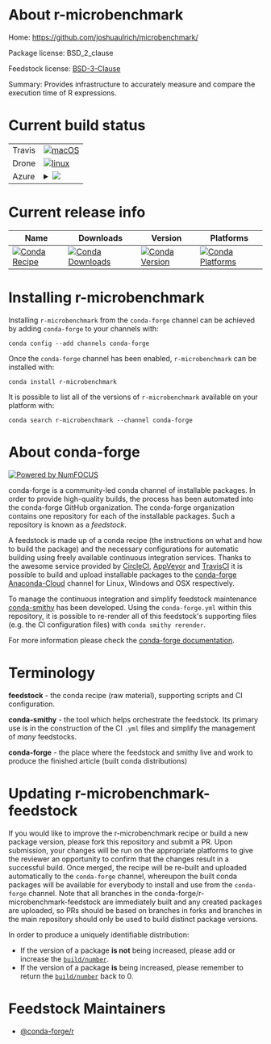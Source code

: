 About r-microbenchmark
======================

Home: https://github.com/joshuaulrich/microbenchmark/

Package license: BSD_2_clause

Feedstock license: [BSD-3-Clause](https://github.com/conda-forge/r-microbenchmark-feedstock/blob/master/LICENSE.txt)

Summary: Provides infrastructure to accurately measure and compare the execution time of R expressions.

Current build status
====================


<table><tr>
    <td>Travis</td>
    <td>
      <a href="https://travis-ci.com/conda-forge/r-microbenchmark-feedstock">
        <img alt="macOS" src="https://img.shields.io/travis/com/conda-forge/r-microbenchmark-feedstock/master.svg?label=macOS">
      </a>
    </td>
  </tr><tr>
    <td>Drone</td>
    <td>
      <a href="https://cloud.drone.io/conda-forge/r-microbenchmark-feedstock">
        <img alt="linux" src="https://img.shields.io/drone/build/conda-forge/r-microbenchmark-feedstock/master.svg?label=Linux">
      </a>
    </td>
  </tr>
    
  <tr>
    <td>Azure</td>
    <td>
      <details>
        <summary>
          <a href="https://dev.azure.com/conda-forge/feedstock-builds/_build/latest?definitionId=4239&branchName=master">
            <img src="https://dev.azure.com/conda-forge/feedstock-builds/_apis/build/status/r-microbenchmark-feedstock?branchName=master">
          </a>
        </summary>
        <table>
          <thead><tr><th>Variant</th><th>Status</th></tr></thead>
          <tbody><tr>
              <td>linux_64_r_base3.6</td>
              <td>
                <a href="https://dev.azure.com/conda-forge/feedstock-builds/_build/latest?definitionId=4239&branchName=master">
                  <img src="https://dev.azure.com/conda-forge/feedstock-builds/_apis/build/status/r-microbenchmark-feedstock?branchName=master&jobName=linux&configuration=linux_64_r_base3.6" alt="variant">
                </a>
              </td>
            </tr><tr>
              <td>linux_64_r_base4.0</td>
              <td>
                <a href="https://dev.azure.com/conda-forge/feedstock-builds/_build/latest?definitionId=4239&branchName=master">
                  <img src="https://dev.azure.com/conda-forge/feedstock-builds/_apis/build/status/r-microbenchmark-feedstock?branchName=master&jobName=linux&configuration=linux_64_r_base4.0" alt="variant">
                </a>
              </td>
            </tr><tr>
              <td>linux_aarch64_r_base3.6</td>
              <td>
                <a href="https://dev.azure.com/conda-forge/feedstock-builds/_build/latest?definitionId=4239&branchName=master">
                  <img src="https://dev.azure.com/conda-forge/feedstock-builds/_apis/build/status/r-microbenchmark-feedstock?branchName=master&jobName=linux&configuration=linux_aarch64_r_base3.6" alt="variant">
                </a>
              </td>
            </tr><tr>
              <td>linux_aarch64_r_base4.0</td>
              <td>
                <a href="https://dev.azure.com/conda-forge/feedstock-builds/_build/latest?definitionId=4239&branchName=master">
                  <img src="https://dev.azure.com/conda-forge/feedstock-builds/_apis/build/status/r-microbenchmark-feedstock?branchName=master&jobName=linux&configuration=linux_aarch64_r_base4.0" alt="variant">
                </a>
              </td>
            </tr><tr>
              <td>linux_ppc64le_r_base3.6</td>
              <td>
                <a href="https://dev.azure.com/conda-forge/feedstock-builds/_build/latest?definitionId=4239&branchName=master">
                  <img src="https://dev.azure.com/conda-forge/feedstock-builds/_apis/build/status/r-microbenchmark-feedstock?branchName=master&jobName=linux&configuration=linux_ppc64le_r_base3.6" alt="variant">
                </a>
              </td>
            </tr><tr>
              <td>linux_ppc64le_r_base4.0</td>
              <td>
                <a href="https://dev.azure.com/conda-forge/feedstock-builds/_build/latest?definitionId=4239&branchName=master">
                  <img src="https://dev.azure.com/conda-forge/feedstock-builds/_apis/build/status/r-microbenchmark-feedstock?branchName=master&jobName=linux&configuration=linux_ppc64le_r_base4.0" alt="variant">
                </a>
              </td>
            </tr><tr>
              <td>osx_64_r_base3.6</td>
              <td>
                <a href="https://dev.azure.com/conda-forge/feedstock-builds/_build/latest?definitionId=4239&branchName=master">
                  <img src="https://dev.azure.com/conda-forge/feedstock-builds/_apis/build/status/r-microbenchmark-feedstock?branchName=master&jobName=osx&configuration=osx_64_r_base3.6" alt="variant">
                </a>
              </td>
            </tr><tr>
              <td>osx_64_r_base4.0</td>
              <td>
                <a href="https://dev.azure.com/conda-forge/feedstock-builds/_build/latest?definitionId=4239&branchName=master">
                  <img src="https://dev.azure.com/conda-forge/feedstock-builds/_apis/build/status/r-microbenchmark-feedstock?branchName=master&jobName=osx&configuration=osx_64_r_base4.0" alt="variant">
                </a>
              </td>
            </tr><tr>
              <td>win_64_r_base3.6</td>
              <td>
                <a href="https://dev.azure.com/conda-forge/feedstock-builds/_build/latest?definitionId=4239&branchName=master">
                  <img src="https://dev.azure.com/conda-forge/feedstock-builds/_apis/build/status/r-microbenchmark-feedstock?branchName=master&jobName=win&configuration=win_64_r_base3.6" alt="variant">
                </a>
              </td>
            </tr><tr>
              <td>win_64_r_base4.0</td>
              <td>
                <a href="https://dev.azure.com/conda-forge/feedstock-builds/_build/latest?definitionId=4239&branchName=master">
                  <img src="https://dev.azure.com/conda-forge/feedstock-builds/_apis/build/status/r-microbenchmark-feedstock?branchName=master&jobName=win&configuration=win_64_r_base4.0" alt="variant">
                </a>
              </td>
            </tr>
          </tbody>
        </table>
      </details>
    </td>
  </tr>
</table>

Current release info
====================

| Name | Downloads | Version | Platforms |
| --- | --- | --- | --- |
| [![Conda Recipe](https://img.shields.io/badge/recipe-r--microbenchmark-green.svg)](https://anaconda.org/conda-forge/r-microbenchmark) | [![Conda Downloads](https://img.shields.io/conda/dn/conda-forge/r-microbenchmark.svg)](https://anaconda.org/conda-forge/r-microbenchmark) | [![Conda Version](https://img.shields.io/conda/vn/conda-forge/r-microbenchmark.svg)](https://anaconda.org/conda-forge/r-microbenchmark) | [![Conda Platforms](https://img.shields.io/conda/pn/conda-forge/r-microbenchmark.svg)](https://anaconda.org/conda-forge/r-microbenchmark) |

Installing r-microbenchmark
===========================

Installing `r-microbenchmark` from the `conda-forge` channel can be achieved by adding `conda-forge` to your channels with:

```
conda config --add channels conda-forge
```

Once the `conda-forge` channel has been enabled, `r-microbenchmark` can be installed with:

```
conda install r-microbenchmark
```

It is possible to list all of the versions of `r-microbenchmark` available on your platform with:

```
conda search r-microbenchmark --channel conda-forge
```


About conda-forge
=================

[![Powered by NumFOCUS](https://img.shields.io/badge/powered%20by-NumFOCUS-orange.svg?style=flat&colorA=E1523D&colorB=007D8A)](http://numfocus.org)

conda-forge is a community-led conda channel of installable packages.
In order to provide high-quality builds, the process has been automated into the
conda-forge GitHub organization. The conda-forge organization contains one repository
for each of the installable packages. Such a repository is known as a *feedstock*.

A feedstock is made up of a conda recipe (the instructions on what and how to build
the package) and the necessary configurations for automatic building using freely
available continuous integration services. Thanks to the awesome service provided by
[CircleCI](https://circleci.com/), [AppVeyor](https://www.appveyor.com/)
and [TravisCI](https://travis-ci.com/) it is possible to build and upload installable
packages to the [conda-forge](https://anaconda.org/conda-forge)
[Anaconda-Cloud](https://anaconda.org/) channel for Linux, Windows and OSX respectively.

To manage the continuous integration and simplify feedstock maintenance
[conda-smithy](https://github.com/conda-forge/conda-smithy) has been developed.
Using the ``conda-forge.yml`` within this repository, it is possible to re-render all of
this feedstock's supporting files (e.g. the CI configuration files) with ``conda smithy rerender``.

For more information please check the [conda-forge documentation](https://conda-forge.org/docs/).

Terminology
===========

**feedstock** - the conda recipe (raw material), supporting scripts and CI configuration.

**conda-smithy** - the tool which helps orchestrate the feedstock.
                   Its primary use is in the construction of the CI ``.yml`` files
                   and simplify the management of *many* feedstocks.

**conda-forge** - the place where the feedstock and smithy live and work to
                  produce the finished article (built conda distributions)


Updating r-microbenchmark-feedstock
===================================

If you would like to improve the r-microbenchmark recipe or build a new
package version, please fork this repository and submit a PR. Upon submission,
your changes will be run on the appropriate platforms to give the reviewer an
opportunity to confirm that the changes result in a successful build. Once
merged, the recipe will be re-built and uploaded automatically to the
`conda-forge` channel, whereupon the built conda packages will be available for
everybody to install and use from the `conda-forge` channel.
Note that all branches in the conda-forge/r-microbenchmark-feedstock are
immediately built and any created packages are uploaded, so PRs should be based
on branches in forks and branches in the main repository should only be used to
build distinct package versions.

In order to produce a uniquely identifiable distribution:
 * If the version of a package **is not** being increased, please add or increase
   the [``build/number``](https://docs.conda.io/projects/conda-build/en/latest/resources/define-metadata.html#build-number-and-string).
 * If the version of a package **is** being increased, please remember to return
   the [``build/number``](https://docs.conda.io/projects/conda-build/en/latest/resources/define-metadata.html#build-number-and-string)
   back to 0.

Feedstock Maintainers
=====================

* [@conda-forge/r](https://github.com/conda-forge/r/)

